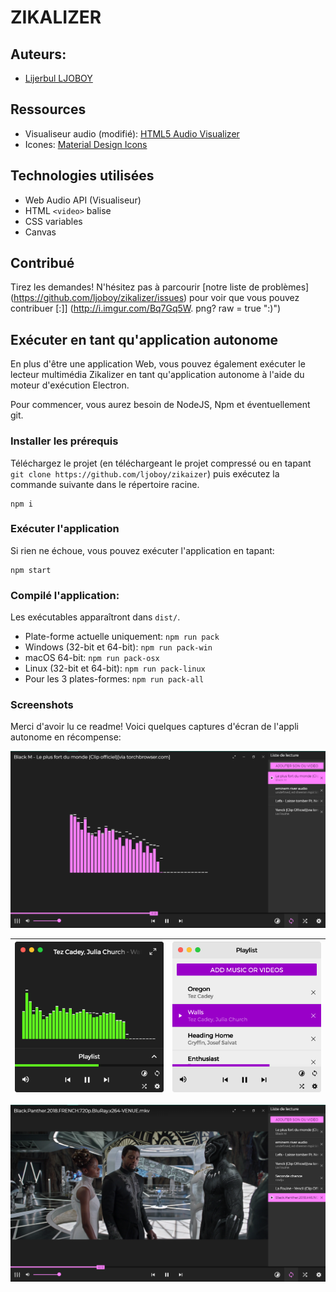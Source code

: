 # ZIKALIZER

## Auteurs: 
- [Lijerbul LJOBOY](https://fb.me/jonathan.bosemwa)

## Ressources
- Visualiseur audio (modifié): [HTML5 Audio Visualizer](https://github.com/Wayou/HTML5_Audio_Visualizer)
- Icones: [Material Design Icons](https://github.com/google/material-design-icons)

## Technologies utilisées
- Web Audio API (Visualiseur)
- HTML `<video>` balise
- CSS variables
- Canvas

## Contribué
Tirez les demandes! N'hésitez pas à parcourir [notre liste de problèmes] (https://github.com/ljoboy/zikalizer/issues) pour voir que vous pouvez contribuer [:]] (http://i.imgur.com/Bq7Gq5W. png? raw = true ":)")

## Exécuter en tant qu'application autonome
En plus d'être une application Web, vous pouvez également exécuter le lecteur multimédia Zikalizer en tant qu'application autonome à l'aide du moteur d'exécution Electron.

Pour commencer, vous aurez besoin de NodeJS, Npm et éventuellement git.

### Installer les prérequis
Téléchargez le projet (en téléchargeant le projet compressé ou en tapant `git clone https://github.com/ljoboy/zikaizer`)
puis exécutez la commande suivante dans le répertoire racine.
```
npm i
```

### Exécuter l'application

Si rien ne échoue, vous pouvez exécuter l'application en tapant:
```
npm start
```

### Compilé l'application:

Les exécutables apparaîtront dans `dist/`.

* Plate-forme actuelle uniquement: `npm run pack`
* Windows (32-bit et 64-bit): `npm run pack-win`
* macOS 64-bit: `npm run pack-osx`
* Linux (32-bit et 64-bit): `npm run pack-linux`
* Pour les 3 plates-formes: `npm run pack-all`

### Screenshots

Merci d'avoir lu ce readme! Voici quelques captures d'écran de l'appli autonome en récompense:

<img src="screenshots/audio-default-mac.png"/>

![](screenshots/audio-compact-mac.png)               | ![](screenshots/audio-compact-light-playlist-mac.png)
:---------------------------------------------------:|:-----------------------------------------------------:

<p align="center"><img src="screenshots/video-windows.png"/></p>
